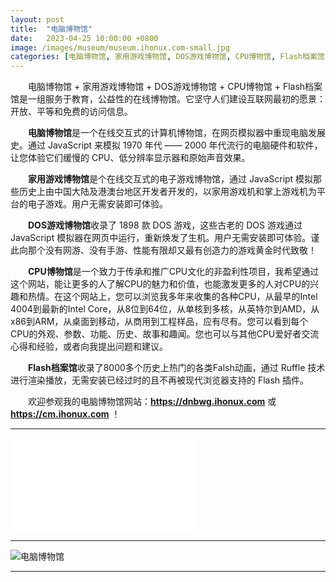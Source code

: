 ```yaml
---
layout: post
title:  "电脑博物馆"
date:   2023-04-25 10:00:00 +0800
image: /images/museum/museum.ihonux.com-small.jpg
categories: [电脑博物馆, 家用游戏博物馆, DOS游戏博物馆, CPU博物馆, Flash档案馆]
---
```


　　电脑博物馆 + 家用游戏博物馆 + DOS游戏博物馆 + CPU博物馆 + Flash档案馆是一组服务于教育，公益性的在线博物馆。它坚守人们建设互联网最初的愿景：开放、平等和免费的访问信息。

　　**电脑博物馆**是一个在线交互式的计算机博物馆，在网页模拟器中重现电脑发展史。通过 JavaScript 来模拟 1970 年代 —— 2000 年代流行的电脑硬件和软件，让您体验它们缓慢的 CPU、低分辨率显示器和原始声音效果。

　　**家用游戏博物馆**是个在线交互式的电子游戏博物馆，通过 JavaScript 模拟那些历史上由中国大陆及港澳台地区开发者开发的，以家用游戏机和掌上游戏机为平台的电子游戏。用户无需安装即可体验。

　　**DOS游戏博物馆**收录了 1898 款 DOS 游戏，这些古老的 DOS 游戏通过 JavaScript 模拟器在网页中运行，重新焕发了生机。用户无需安装即可体验。谨此向那个没有网游、没有手游、性能有限却又最有创造力的游戏黄金时代致敬！

　　**CPU博物馆**是一个致力于传承和推广CPU文化的非盈利性项目，我希望通过这个网站，能让更多的人了解CPU的魅力和价值，也能激发更多的人对CPU的兴趣和热情。在这个网站上，您可以浏览我多年来收集的各种CPU，从最早的Intel 4004到最新的Intel Core，从8位到64位，从单核到多核，从英特尔到AMD，从x86到ARM，从桌面到移动，从商用到工程样品，应有尽有。您可以看到每个CPU的外观、参数、功能、历史、故事和趣闻。您也可以与其他CPU爱好者交流心得和经验，或者向我提出问题和建议。

　　**Flash档案馆**收录了8000多个历史上热门的各类Falsh动画，通过 Ruffle 技术进行渲染播放，无需安装已经过时的且不再被现代浏览器支持的 Flash 插件。

　　欢迎参观我的电脑博物馆网站：**<https://dnbwg.ihonux.com>** 或 **<https://cm.ihonux.com>** ！

------

<div class="bili">
    <iframe src="//player.bilibili.com/player.html?aid=826589530&bvid=BV17u4y1f7gc&cid=1142812727&page=1" scrolling="no" border="0" frameborder="no" framespacing="0" allowfullscreen="true" class="bilibili"> </iframe>
</div>

------

![电脑博物馆]({{site.baseurl}}/images/museum/museum.ihonux.com.jpg)

------
